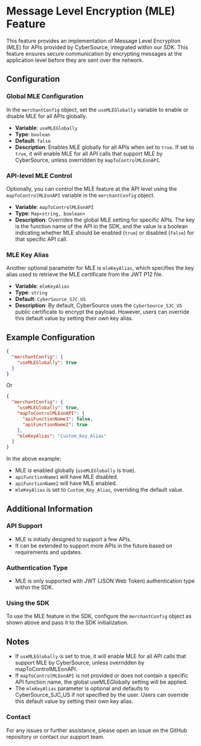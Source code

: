 # Message Level Encryption (MLE) Feature

This feature provides an implementation of Message Level Encryption (MLE) for APIs provided by CyberSource, integrated within our SDK. This feature ensures secure communication by encrypting messages at the application level before they are sent over the network.

## Configuration

### Global MLE Configuration

In the `merchantConfig` object, set the `useMLEGlobally` variable to enable or disable MLE for all APIs globally.

- **Variable**: `useMLEGlobally`
- **Type**: `boolean`
- **Default**: `false`
- **Description**: Enables MLE globally for all APIs when set to `true`. If set to `true`, it will enable MLE for all API calls that support MLE by CyberSource, unless overridden by `mapToControlMLEonAPI`.

### API-level MLE Control

Optionally, you can control the MLE feature at the API level using the `mapToControlMLEonAPI` variable in the `merchantConfig` object.

- **Variable**: `mapToControlMLEonAPI`
- **Type**: `Map<string, boolean>`
- **Description**: Overrides the global MLE setting for specific APIs. The key is the function name of the API in the SDK, and the value is a boolean indicating whether MLE should be enabled (`true`) or disabled (`false`) for that specific API call.

### MLE Key Alias

Another optional parameter for MLE is `mleKeyAlias`, which specifies the key alias used to retrieve the MLE certificate from the JWT P12 file.

- **Variable**: `mleKeyAlias`
- **Type**: `string`
- **Default**: `CyberSource_SJC_US`
- **Description**: By default, CyberSource uses the `CyberSource_SJC_US` public certificate to encrypt the payload. However, users can override this default value by setting their own key alias.

## Example Configuration

```json
{
  "merchantConfig": {
    "useMLEGlobally": true
  }
}
```
Or 

```json
{
  "merchantConfig": {
    "useMLEGlobally": true,
    "mapToControlMLEonAPI": {
      "apiFunctionName1": false,
      "apiFunctionName2": true
    },
    "mleKeyAlias": "Custom_Key_Alias"
  }
}
```
In the above example:
- MLE is enabled globally (`useMLEGlobally` is true).
- `apiFunctionName1` will have MLE disabled.
- `apiFunctionName2` will have MLE enabled.
- `mleKeyAlias` is set to `Custom_Key_Alias`, overriding the default value.

## Additional Information

### API Support
- MLE is initially designed to support a few APIs.
- It can be extended to support more APIs in the future based on requirements and updates.
### Authentication Type
- MLE is only supported with JWT (JSON Web Token) authentication type within the SDK.
### Using the SDK
To use the MLE feature in the SDK, configure the `merchantConfig` object as shown above and pass it to the SDK initialization.

## Notes
- If `useMLEGlobally` is set to true, it will enable MLE for all API calls that support MLE by CyberSource, unless overridden by mapToControlMLEonAPI.
- If `mapToControlMLEonAPI` is not provided or does not contain a specific API function name, the global useMLEGlobally setting will be applied.
- The `mleKeyAlias` parameter is optional and defaults to CyberSource_SJC_US if not specified by the user. Users can override this default value by setting their own key alias.
### Contact
For any issues or further assistance, please open an issue on the GitHub repository or contact our support team.
